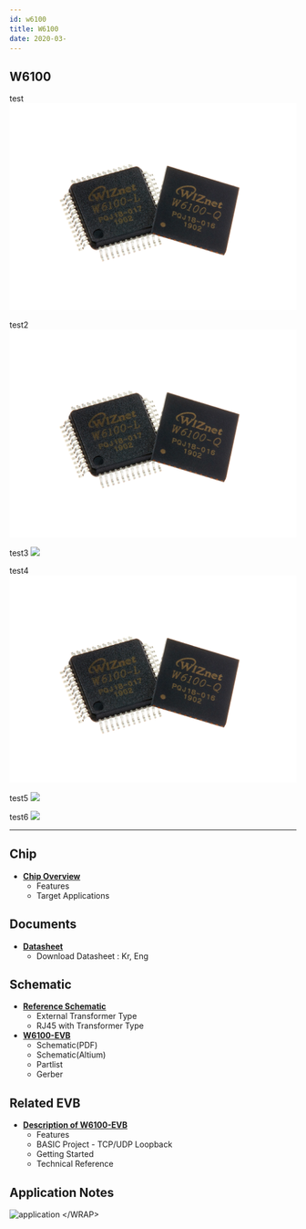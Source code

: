 ```yaml
---
id: w6100
title: W6100
date: 2020-03-
---
```



## W6100

test
![](/img/products/w6100/w6100_4.jpg)

test2
![](./img/products/w6100/w6100_4.jpg)

test3
![](../img/products/w6100/w6100_4.jpg)

test4
![](../../../../img/products/w6100/w6100_4.jpg)

test5
![](../../../../../img/products/w6100/w6100_4.jpg)

test6
![](./../../../../../img/products/w6100/w6100_4.jpg)


-----

## Chip

  - **[Chip Overview](/products/w6100/overview/start)**
      - Features
      - Target Applications


## Documents

  - **[Datasheet](/products/w6100/datasheet/start)**
      - Download Datasheet : Kr, Eng

## Schematic

  - **[Reference Schematic](/products/w6100/refschematic)**
      - External Transformer Type
      - RJ45 with Transformer Type
  - **[W6100-EVB](https://github.com/Wiznet/Hardware-Files-of-WIZnet/tree/master/02_iEthernet/W6100)**
      - Schematic(PDF)
      - Schematic(Altium)
      - Partlist
      - Gerber

## Related EVB

  - **[Description of W6100-EVB](/products/w6100/w6100_evb/start)**
      - Features
      - BASIC Project - TCP/UDP Loopback
      - Getting Started
      - Technical Reference


## Application Notes

![application](/page\>products/w6100/application) \</WRAP\>
